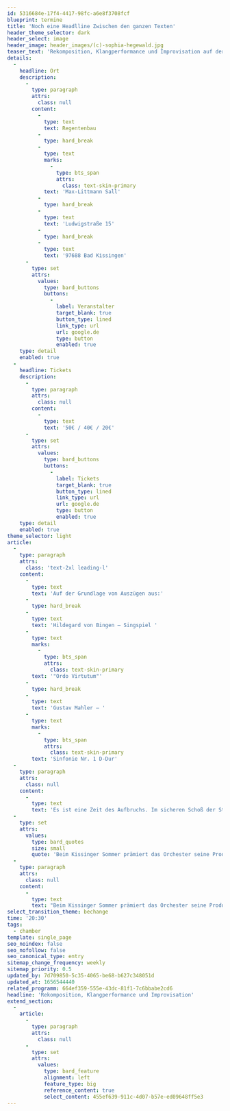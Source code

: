 ```yaml
---
id: 5316684e-17f4-4417-98fc-a6e8f3708fcf
blueprint: termine
title: 'Noch eine Headlline Zwischen den ganzen Texten'
header_theme_selector: dark
header_select: image
header_image: header_images/(c)-sophia-hegewald.jpg
teaser_text: 'Rekomposition, Klangperformance und Improvisation auf der Grundlage von Auszügen aus: Hildegard von Bingen – Singspiel "Ordo Virtutum" Gustav Mahler – Sinfonie Nr. 1 D-Dur'
details:
  -
    headline: Ort
    description:
      -
        type: paragraph
        attrs:
          class: null
        content:
          -
            type: text
            text: Regentenbau
          -
            type: hard_break
          -
            type: text
            marks:
              -
                type: bts_span
                attrs:
                  class: text-skin-primary
            text: 'Max-Littmann Sall'
          -
            type: hard_break
          -
            type: text
            text: 'Ludwigstraße 15'
          -
            type: hard_break
          -
            type: text
            text: '97688 Bad Kissingen'
      -
        type: set
        attrs:
          values:
            type: bard_buttons
            buttons:
              -
                label: Veranstalter
                target_blank: true
                button_type: lined
                link_type: url
                url: google.de
                type: button
                enabled: true
    type: detail
    enabled: true
  -
    headline: Tickets
    description:
      -
        type: paragraph
        attrs:
          class: null
        content:
          -
            type: text
            text: '50€ / 40€ / 20€'
      -
        type: set
        attrs:
          values:
            type: bard_buttons
            buttons:
              -
                label: Tickets
                target_blank: true
                button_type: lined
                link_type: url
                url: google.de
                type: button
                enabled: true
    type: detail
    enabled: true
theme_selector: light
article:
  -
    type: paragraph
    attrs:
      class: 'text-2xl leading-l'
    content:
      -
        type: text
        text: 'Auf der Grundlage von Auszügen aus:'
      -
        type: hard_break
      -
        type: text
        text: 'Hildegard von Bingen – Singspiel '
      -
        type: text
        marks:
          -
            type: bts_span
            attrs:
              class: text-skin-primary
        text: '"Ordo Virtutum"'
      -
        type: hard_break
      -
        type: text
        text: 'Gustav Mahler – '
      -
        type: text
        marks:
          -
            type: bts_span
            attrs:
              class: text-skin-primary
        text: 'Sinfonie Nr. 1 D-Dur'
  -
    type: paragraph
    attrs:
      class: null
    content:
      -
        type: text
        text: 'Es ist eine Zeit des Aufbruchs. Im sicheren Schoß der Stabilität, welche die letzten Jahrzehnte bestimmt hat, konnten Wohlstand, Sicherheit und Sättigung wachsen. Die zerstörerischen Konsequenzen unserer Lebensweise sind erst in den letzten Jahren wirklich ins Licht der Öffentlichkeit gerückt. Und nun, da wir langsam den Blick senken, erkennen wir zu unseren Füßen die verdorrte Erde, die unsere sonst grünen Landschaften prägt. Es ist eine Zeit der Veränderung. #bechange befasst sich in einer intensiven musikalisch-diskursiven Auseinandersetzung mit den unterschiedlichen Blickwinkeln auf die Krisen unserer Zeit und zeichnet ihre Facetten mit bunten Farben nach. In Auseinandersetzung mit den 17 Zielen für nachhaltige Entwicklung erarbeitet das STEGREIF.orchester über zwei Jahre eine sustainable symphony mit Menschen aus allen deutschen Bundesländern. Bestehend aus Werken der vier Komponistinnen Hildegard von Bingen, Wilhelmine von Bayreuth, Emilie Mayer und Clara Schumann erwachsen vier musikalisch-szenische Produktionen, die von Mitgliedern des STEGREIF.orchesters arrangiert werden. Diese Produktionen werden von Erfahrungen und musikalischen Einflüssen befruchtet, die die STEGREIF-Musiker*innen in musikalischen Workshops mit Menschen im ganzen Land sammeln. #bechange fragt nach der Veränderung in jedem und jeder von uns und lädt Musiker*innen und Publikum ein, ihrem Blickwinkel auf die Fragen unserer Zeit Raum zu geben. Laute wie leise Stimmen erklingen so in einer offenen Auseinandersetzung mit Hoffnung, Schuld und Verantwortlichkeit im Angesicht der Krise miteinander. Das international geprägte STEGREIF.orchester nutzt Improvisation, Bewegung im Raum und eine dirigenten- und notenblattfreie Konzertform, um alle Elemente des Konzertsaals miteinander zu verknüpfen und erschafft so aus allen Menschen, auf der Bühne, im Zuschauerraum und in den Rängen, den emotionalen Klangkörper der ersten nachhaltigen Sinfonie.'
  -
    type: set
    attrs:
      values:
        type: bard_quotes
        size: small
        quote: 'Beim Kissinger Sommer prämiert das Orchester seine Produktion #bechange: Feeling, in der die Werke Hildegard von Bingens musikalisch-performativ verarbeitet werden.'
  -
    type: paragraph
    attrs:
      class: null
    content:
      -
        type: text
        text: "Beim Kissinger Sommer prämiert das Orchester seine Produktion #bechange: Feeling, in der die Werke Hildegard von Bingens musikalisch-performativ verarbeitet werden. #bechange: Feeling speist sich jedoch auch aus verschiedenen Workshops, in denen das STEGREIF.orchester mit den unterschiedlichsten Menschen zum Thema 'Nachhaltigkeit' geforscht und gespielt hat. Als Ouvertüre erklingt eine Bearbeitung von Gustav Mahlers Sinfonie Nr. 1 und stellt so gleichsam die darin enthaltenen Naturbilder den Aspekten von Vergänglichkeit und Zerstörung gegenüber."
select_transition_theme: bechange
time: '20:30'
tags:
  - chamber
template: single_page
seo_noindex: false
seo_nofollow: false
seo_canonical_type: entry
sitemap_change_frequency: weekly
sitemap_priority: 0.5
updated_by: 7d709850-5c35-4065-be68-b627c348051d
updated_at: 1656544440
related_programm: 664ef359-555e-43dc-81f1-7c6bbabe2cd6
headline: 'Rekomposition, Klangperformance und Improvisation'
extend_section:
  -
    article:
      -
        type: paragraph
        attrs:
          class: null
      -
        type: set
        attrs:
          values:
            type: bard_feature
            alignment: left
            feature_type: big
            reference_content: true
            select_content: 455ef639-911c-4d07-b57e-ed09648ff5e3
---
```

